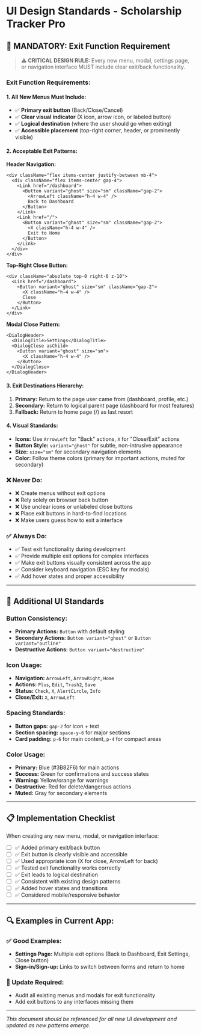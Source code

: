 # UI Design Standards - Scholarship Tracker Pro

## 🚪 **MANDATORY: Exit Function Requirement**

> **⚠️ CRITICAL DESIGN RULE:** Every new menu, modal, settings page, or navigation interface MUST include clear exit/back functionality.

### **Exit Function Requirements:**

#### **1. All New Menus Must Include:**
- ✅ **Primary exit button** (Back/Close/Cancel)
- ✅ **Clear visual indicator** (X icon, arrow icon, or labeled button)
- ✅ **Logical destination** (where the user should go when exiting)
- ✅ **Accessible placement** (top-right corner, header, or prominently visible)

#### **2. Acceptable Exit Patterns:**

**Header Navigation:**
```tsx
<div className="flex items-center justify-between mb-4">
  <div className="flex items-center gap-4">
    <Link href="/dashboard">
      <Button variant="ghost" size="sm" className="gap-2">
        <ArrowLeft className="h-4 w-4" />
        Back to Dashboard
      </Button>
    </Link>
    <Link href="/">
      <Button variant="ghost" size="sm" className="gap-2">
        <X className="h-4 w-4" />
        Exit to Home
      </Button>
    </Link>
  </div>
</div>
```

**Top-Right Close Button:**
```tsx
<div className="absolute top-0 right-0 z-10">
  <Link href="/dashboard">
    <Button variant="ghost" size="sm" className="gap-2">
      <X className="h-4 w-4" />
      Close
    </Button>
  </Link>
</div>
```

**Modal Close Pattern:**
```tsx
<DialogHeader>
  <DialogTitle>Settings</DialogTitle>
  <DialogClose asChild>
    <Button variant="ghost" size="sm">
      <X className="h-4 w-4" />
    </Button>
  </DialogClose>
</DialogHeader>
```

#### **3. Exit Destinations Hierarchy:**
1. **Primary:** Return to the page user came from (dashboard, profile, etc.)
2. **Secondary:** Return to logical parent page (dashboard for most features)
3. **Fallback:** Return to home page (/) as last resort

#### **4. Visual Standards:**
- **Icons:** Use `ArrowLeft` for "Back" actions, `X` for "Close/Exit" actions
- **Button Style:** `variant="ghost"` for subtle, non-intrusive appearance
- **Size:** `size="sm"` for secondary navigation elements
- **Color:** Follow theme colors (primary for important actions, muted for secondary)

### **❌ Never Do:**
- ❌ Create menus without exit options
- ❌ Rely solely on browser back button
- ❌ Use unclear icons or unlabeled close buttons
- ❌ Place exit buttons in hard-to-find locations
- ❌ Make users guess how to exit a interface

### **✅ Always Do:**
- ✅ Test exit functionality during development
- ✅ Provide multiple exit options for complex interfaces
- ✅ Make exit buttons visually consistent across the app
- ✅ Consider keyboard navigation (ESC key for modals)
- ✅ Add hover states and proper accessibility

---

## 🎨 **Additional UI Standards**

### **Button Consistency:**
- **Primary Actions:** `Button` with default styling
- **Secondary Actions:** `Button variant="ghost"` or `Button variant="outline"`
- **Destructive Actions:** `Button variant="destructive"`

### **Icon Usage:**
- **Navigation:** `ArrowLeft`, `ArrowRight`, `Home`
- **Actions:** `Plus`, `Edit`, `Trash2`, `Save`
- **Status:** `Check`, `X`, `AlertCircle`, `Info`
- **Close/Exit:** `X`, `ArrowLeft`

### **Spacing Standards:**
- **Button gaps:** `gap-2` for icon + text
- **Section spacing:** `space-y-6` for major sections
- **Card padding:** `p-6` for main content, `p-4` for compact areas

### **Color Usage:**
- **Primary:** Blue (#3B82F6) for main actions
- **Success:** Green for confirmations and success states
- **Warning:** Yellow/orange for warnings
- **Destructive:** Red for delete/dangerous actions
- **Muted:** Gray for secondary elements

---

## 📋 **Implementation Checklist**

When creating any new menu, modal, or navigation interface:

- [ ] ✅ Added primary exit/back button
- [ ] ✅ Exit button is clearly visible and accessible
- [ ] ✅ Used appropriate icon (X for close, ArrowLeft for back)
- [ ] ✅ Tested exit functionality works correctly
- [ ] ✅ Exit leads to logical destination
- [ ] ✅ Consistent with existing design patterns
- [ ] ✅ Added hover states and transitions
- [ ] ✅ Considered mobile/responsive behavior

---

## 🔍 **Examples in Current App:**

### **✅ Good Examples:**
- **Settings Page:** Multiple exit options (Back to Dashboard, Exit Settings, Close button)
- **Sign-in/Sign-up:** Links to switch between forms and return to home

### **🔄 Update Required:**
- Audit all existing menus and modals for exit functionality
- Add exit buttons to any interfaces missing them

---

*This document should be referenced for all new UI development and updated as new patterns emerge.*